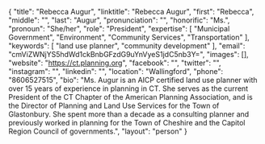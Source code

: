 {
  "title": "Rebecca Augur",
  "linktitle": "Rebecca Augur",
  "first": "Rebecca",
  "middle": "",
  "last": "Augur",
  "pronunciation": "",
  "honorific": "Ms.",
  "pronoun": "She/her",
  "role": "President",
  "expertise": [
    "Municipal Government",
    "Environment",
    "Community Services",
    "Transportation"
  ],
  "keywords": [
    "land use planner",
    "community development"
  ],
  "email": "cmViZWNjYS5hdWd1ckBnbGFzdG9uYnVyeS1jdC5nb3Y=",
  "images": [],
  "website": "https://ct.planning.org",
  "facebook": "",
  "twitter": "",
  "instagram": "",
  "linkedin": "",
  "location": "Wallingford",
  "phone": "8606527515",
  "bio": "Ms. Augur is an AICP certified land use planner with over 15 years of experience in planning in CT. She serves as the current President of the CT Chapter of the American Planning Association, and is the Director of Planning and Land Use Services for the Town of Glastonbury. She spent more than a decade as a consulting planner and previously worked in planning for the Town of Cheshire and the Capitol Region Council of governments.",
  "layout": "person"
}
